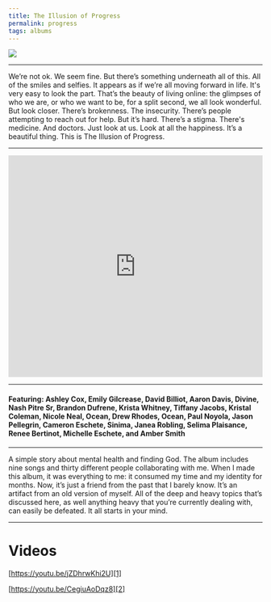 ```yaml
---
title: The Illusion of Progress
permalink: progress
tags: albums
---
```


![][image-1]

---- 

We’re not ok. We seem fine. But there’s something underneath all of this. All of the smiles and selfies. It appears as if we’re all moving forward in life. It's very easy to look the part. That’s the beauty of living online: the glimpses of who we are, or who we want to be, for a split second, we all look wonderful. But look closer. There’s brokenness. The insecurity. There’s people attempting to reach out for help. But it’s hard. There’s a stigma. There's medicine. And doctors. Just look at us. Look at all the happiness. It’s a beautiful thing. This is The Illusion of Progress.

---- 

<iframe style="border: 0; width: 100%; height: 439px;" src="https://bandcamp.com/EmbeddedPlayer/album=1240662929/size=large/bgcol=ffffff/linkcol=63b2cc/artwork=none/transparent=true/" seamless><a href="http://nashp.bandcamp.com/album/the-illusion-of-progress-3">The Illusion of Progress by nashp</a></iframe>

---- 

#### **Featuring**: Ashley Cox, Emily Gilcrease, David Billiot, Aaron Davis, Divine, Nash Pitre Sr, Brandon Dufrene, Krista Whitney, Tiffany Jacobs, Kristal Coleman, Nicole Neal, Ocean, Drew Rhodes, Ocean, Paul Noyola, Jason Pellegrin, Cameron Eschete, Sinima, Janea Robling, Selima Plaisance, Renee Bertinot, Michelle Eschete, and Amber Smith

---- 

A simple story about mental health and finding God. The album includes nine songs and thirty different people collaborating with me. When I made this album, it was everything to me: it consumed my time and my identity for months. Now, it’s just a friend from the past that I barely know. It’s an artifact from an old version of myself. All of the deep and heavy topics that’s discussed here, as well anything heavy that you’re currently dealing with, can easily be defeated. It all starts in your mind.

---- 

# Videos

[https://youtu.be/jZDhrwKhi2U][1]

[https://youtu.be/CegiuAoDqz8][2]


[1]:	https://youtu.be/jZDhrwKhi2U
[2]:	https://youtu.be/CegiuAoDqz8

[image-1]:	https://i.imgur.com/CS9Mn9Y.jpg